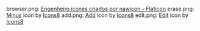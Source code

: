 browser.png: <a href="https://www.flaticon.com/br/icones-gratis/engenheiro" title="engenheiro ícones">Engenheiro ícones criados por nawicon - Flaticon</a>
erase.png: <a target="_blank" href="https://icons8.com/icon/gzeZVqbrQKDg/minus">Minus</a> icon by <a target="_blank" href="https://icons8.com">Icons8</a>
add.png: <a target="_blank" href="https://icons8.com/icon/102544/add">Add</a> icon by <a target="_blank" href="https://icons8.com">Icons8</a>
edit.png: <a target="_blank" href="https://icons8.com/icon/12082/edit">Edit</a> icon by <a target="_blank" href="https://icons8.com">Icons8</a>